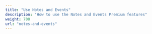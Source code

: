 ```yaml
---
title: "Use Notes and Events"
description: "How to use the Notes and Events Premium features"
weight: 700
url: "notes-and-events"
---
```

